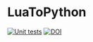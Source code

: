 # LuaToPython
[![Unit tests](https://github.com/Nikhil1912/LuaToPython/actions/workflows/unit-tests.yml/badge.svg)](https://github.com/Nikhil1912/LuaToPython/actions/workflows/unit-tests.yml)
[![DOI](https://zenodo.org/badge/589364566.svg)](https://zenodo.org/badge/latestdoi/589364566)
